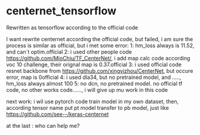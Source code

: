# centernet_tensorflow
Rewritten as tensorflow according to the official code


I want rewrite centernet according the official code, but failed,  i am sure the process is similar as official, but i met some error:
        1: hm_loss always is 11.52, and can`t optim.official
        2: i used other people code https://github.com/MioChiu/TF_CenterNet/,  i add map calc code according voc 10 challenge, their orignal map is 0.37.official
        3: i used official code resnet backbone from https://github.com/xingyizhou/CenterNet, but occure error, map is 0official
        4: i used dla34, but no pretrained model, and ....., hm_loss always almost 100
        5: no dcn, no pretrained model. no official tf code, no other works code......, i will give up mu work in this code

next work:
        i wil use pytorch code train model in my own dataset, then, according tensor name put pt model transfer to pb model, just like https://github.com/see--/keras-centernet

at the last :
        who can help me?
